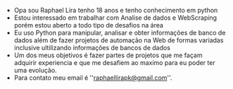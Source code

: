 - Opa sou Raphael Lira tenho 18 anos e tenho conhecimento em python
- Estou interessado em trabalhar com Analise de dados e WebScraping  porém estou aberto a todo tipo de desafios na área 
- Eu uso Python para manipular, analisar e obter informações de banco de dados  além de fazer projetos de automação na Web de formas variadas inclusive ultilizando informações de bancos de dados
- Um dos meus objetivos é fazer partes de projetos que me façam adquirir experiencia e que me desafiem ao maximo para eu poder ter uma evolução.
- Para contato meu email é ''raphaellirapk@gmail.com''.
